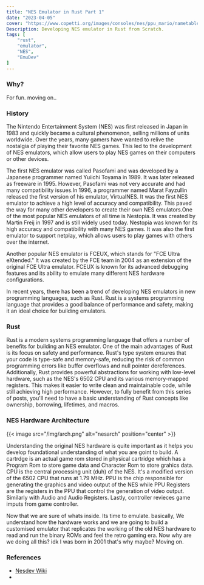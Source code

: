 ```yaml
---
title: "NES Emulator in Rust Part 1"
date: "2023-04-05"
cover: "https://www.copetti.org/images/consoles/nes/ppu_mario/nametable_marked.e0e520cc7636d1539f9798032e9c14882a79b49cadba9faf25bfece7ae19cbe3.png"
Description: Developing NES emulator in Rust from Scratch.
tags: [
    "rust",
    "emulator",
    "NES",
    "EmuDev"
]
---
```


### Why?

For fun. moving on..

### History

The Nintendo Entertainment System (NES) was first released in Japan in 1983 and quickly became a cultural phenomenon, selling millions of units worldwide. Over the years, many gamers have wanted to relive the nostalgia of playing their favorite NES games. This led to the development of NES emulators, which allow users to play NES games on their computers or other devices.

The first NES emulator was called Pasofami and was developed by a Japanese programmer named Yuiichi Toyama in 1989. It was later released as freeware in 1995. However, Pasofami was not very accurate and had many compatibility issues.In 1996, a programmer named Marat Fayzullin released the first version of his emulator, VirtualNES. It was the first NES emulator to achieve a high level of accuracy and compatibility. This paved the way for many other developers to create their own NES emulators.One of the most popular NES emulators of all time is Nestopia. It was created by Martin Freij in 1997 and is still widely used today. Nestopia was known for its high accuracy and compatibility with many NES games. It was also the first emulator to support netplay, which allows users to play games with others over the internet.

Another popular NES emulator is FCEUX, which stands for "FCE Ultra eXtended." It was created by the FCE team in 2004 as an extension of the original FCE Ultra emulator. FCEUX is known for its advanced debugging features and its ability to emulate many different NES hardware configurations.

In recent years, there has been a trend of developing NES emulators in new programming languages, such as Rust. Rust is a systems programming language that provides a good balance of performance and safety, making it an ideal choice for building emulators.


### Rust

Rust is a modern systems programming language that offers a number of benefits for building an NES emulator. One of the main advantages of Rust is its focus on safety and performance. Rust's type system ensures that your code is type-safe and memory-safe, reducing the risk of common programming errors like buffer overflows and null pointer dereferences. Additionally, Rust provides powerful abstractions for working with low-level hardware, such as the NES's 6502 CPU and its various memory-mapped registers. This makes it easier to write clean and maintainable code, while still achieving high performance. However, to fully benefit from this series of posts, you'll need to have a basic understanding of Rust concepts like ownership, borrowing, lifetimes, and macros.



### NES Hardware Architecture




{{< image src="/img/arch.png" alt="nesarch" position="center" >}}


Understanding the original NES hardware is quite important as it helps you develop foundational understanding of what you are goint to build.
A cartrdge is an actual game rom stored in physical cartridge which has a Program Rom to store game data and Character Rom to store grahics data.
CPU  is the central processing unit (duh) of the NES. It's a modified version of the 6502 CPU that runs at 1.79 MHz.
PPU is the chip responsible for generating the graphics and video output of the NES while PPU Registers are the registers in the PPU that control the generation of video output. Similarly with Audio and Audio Registers.
Lastly, controller revieces game imputs from game controller.

Now that we are sure of whats inside. Its time to emulate. basically, We understand how the hardware works and we are going to build a customised emulator that replicates the working of the old NES hardware to read and run the binary ROMs and feel the retro gaming era. Now why are we doing all this? idk I was born in 2001 that's why maybe? Moving on.



































### References
* [Nesdev Wiki](https://www.nesdev.org/wiki/Nesdev_Wiki)
* 